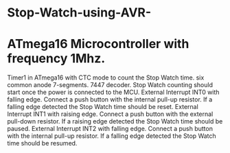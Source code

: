 # Stop-Watch-using-AVR-
# ATmega16 Microcontroller with frequency 1Mhz.
Timer1 in ATmega16 with CTC mode to count the Stop Watch time.
six common anode 7-segments.
7447 decoder.
Stop Watch counting should start once the power is connected to the MCU.
External Interrupt INT0 with falling edge. Connect a push button with the internal pull-up resistor. If a falling edge detected the Stop Watch time should be reset.
External Interrupt INT1 with raising edge. Connect a push button with the external pull-down resistor. If a raising edge detected the Stop Watch time should be paused.
 External Interrupt INT2 with falling edge. Connect a push button with the internal pull-up resistor. If a falling edge detected the Stop Watch time should be resumed.
 
